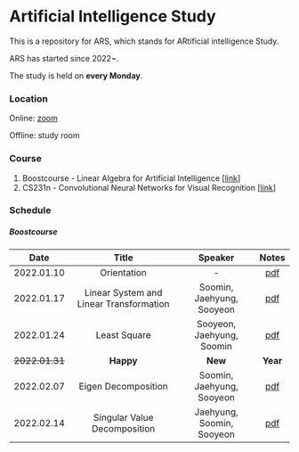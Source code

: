 # Artificial Intelligence Study

This is a repository for ARS, which stands for ARtificial intelligence Study.

ARS has started since 2022~.

The study is held on **every Monday**.

### Location

Online: [zoom](https://snu-ac-kr.zoom.us/j/2492968239?pwd=akZPV2t6YnpBQndaZG5SZ1RTUzNQUT09)

Offline: study room

### Course

1. Boostcourse - Linear Algebra for Artificial Intelligence [[link](https://www.boostcourse.org/ai251/joinLectures/195088)]
2. CS231n - Convolutional Neural Networks for Visual Recognition [[link](https://www.youtube.com/playlist?list=PL3FW7Lu3i5JvHM8ljYj-zLfQRF3EO8sYv)]

### Schedule

##### Boostcourse

|    Date    |    Title    | Speaker |                            Notes                             |
| :--------: | :---------: | :-----: | :----------------------------------------------------------: |
| 2022.01.10 | Orientation |    -    | [pdf](https://github.com/syshim77/ARS/tree/master/Boostcourse/0_Orientation) |
| 2022.01.17 | Linear System and Linear Transformation |    Soomin, Jaehyung, Sooyeon    | [pdf](https://github.com/syshim77/ARS/tree/master/Boostcourse/1_Linear) |
| 2022.01.24 | Least Square |    Sooyeon, Jaehyung, Soomin    | [pdf](https://github.com/syshim77/ARS/tree/master/Boostcourse/2_LeastSquare) |
| ~~2022.01.31~~ | **Happy** |    **New**    | **Year** |
| 2022.02.07 | Eigen Decomposition |    Soomin, Jaehyung, Sooyeon    | [pdf](https://github.com/syshim77/ARS/tree/master/Boostcourse/3_EigenDecomposition) |
| 2022.02.14 | Singular Value Decomposition |    Jaehyung, Soomin, Sooyeon    | [pdf](https://github.com/syshim77/ARS/tree/master/Boostcourse/4_SVD) |
